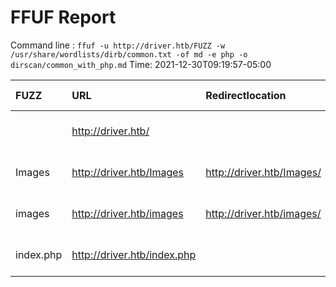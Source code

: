 # FFUF Report

  Command line : `ffuf -u http://driver.htb/FUZZ -w /usr/share/wordlists/dirb/common.txt -of md -e php -o dirscan/common_with_php.md`
  Time: 2021-12-30T09:19:57-05:00

  | FUZZ | URL | Redirectlocation | Position | Status Code | Content Length | Content Words | Content Lines | Content Type | ResultFile |
  | :- | :-- | :--------------- | :---- | :------- | :---------- | :------------- | :------------ | :--------- | :----------- |
  |  | http://driver.htb/ |  | 1 | 401 | 20 | 2 | 2 | text/html; charset=UTF-8 |  |
  | Images | http://driver.htb/Images | http://driver.htb/Images/ | 3983 | 301 | 148 | 9 | 2 | text/html; charset=UTF-8 |  |
  | images | http://driver.htb/images | http://driver.htb/images/ | 3981 | 301 | 148 | 9 | 2 | text/html; charset=UTF-8 |  |
  | index.php | http://driver.htb/index.php |  | 4041 | 401 | 20 | 2 | 2 | text/html; charset=UTF-8 |  |
  